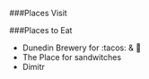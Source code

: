 ###Places Visit


###Places to Eat
- Dunedin Brewery for :tacos: & :beer:
- The Place for sandwitches
- Dimitr
